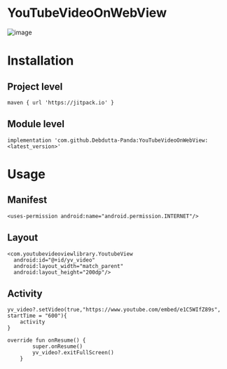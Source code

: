 # YouTubeVideoOnWebView
![image](https://user-images.githubusercontent.com/92369023/152477473-d6697a9d-0fcc-4fd7-bc76-d1adf825531d.png)

# Installation

## Project level
```
maven { url 'https://jitpack.io' }
```
## Module level
```
implementation 'com.github.Debdutta-Panda:YouTubeVideoOnWebView:<latest_version>'
```
# Usage
## Manifest
```
<uses-permission android:name="android.permission.INTERNET"/>
```
## Layout
```
<com.youtubevideoviewlibrary.YoutubeView
  android:id="@+id/yv_video"
  android:layout_width="match_parent"
  android:layout_height="200dp"/>
```
## Activity
```
yv_video?.setVideo(true,"https://www.youtube.com/embed/e1C5WIfZ89s", startTime = "600"){
    activity
}
```
```
override fun onResume() {
        super.onResume()
        yv_video?.exitFullScreen()
    }
```
